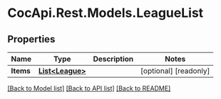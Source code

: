 ﻿# CocApi.Rest.Models.LeagueList

## Properties

Name | Type | Description | Notes
------------ | ------------- | ------------- | -------------
**Items** | [**List&lt;League&gt;**](League.md) |  | [optional] [readonly] 

[[Back to Model list]](../../README.md#documentation-for-models) [[Back to API list]](../../README.md#documentation-for-api-endpoints) [[Back to README]](../../README.md)

